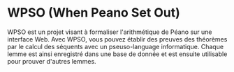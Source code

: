 WPSO (When Peano Set Out)
===
WPSO est un projet visant à formaliser l'arithmétique de Péano sur une interface Web. Avec WPSO, vous pouvez établir des preuves des théorèmes par le calcul des séquents avec un pseuso-language informatique. Chaque lemme est ainsi enregistré dans une base de donnée et est ensuite utilisable pour prouver d'autres lemmes.
